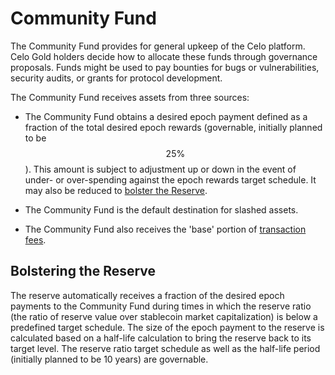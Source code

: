# Community Fund

The Community Fund provides for general upkeep of the Celo platform. Celo Gold holders decide how to allocate these funds through governance proposals. Funds might be used to pay bounties for bugs or vulnerabilities, security audits, or grants for protocol development.

The Community Fund receives assets from three sources:

- The Community Fund obtains a desired epoch payment defined as a fraction of the total desired epoch rewards \(governable, initially planned to be $$25\%$$\). This amount is subject to adjustment up or down in the event of under- or over-spending against the epoch rewards target schedule. It may also be reduced to [bolster the Reserve](#bolster-reserve).

- The Community Fund is the default destination for slashed assets.

- The Community Fund also receives the 'base' portion of [transaction fees](../transactions/gas-pricing.md).

## <a name="bolster-reserve"></a>Bolstering the Reserve

The reserve automatically receives a fraction of the desired epoch payments to the Community Fund during times in which the reserve ratio \(the ratio of reserve value over stablecoin market capitalization\) is below a predefined target schedule. The size of the epoch payment to the reserve is calculated based on a half-life calculation to bring the reserve back to its target level. The reserve ratio target schedule as well as the half-life period \(initially planned to be 10 years\) are governable.
